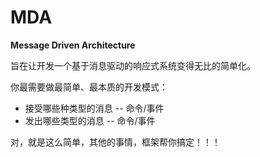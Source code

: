 # MDA
**Message Driven Architecture**

旨在让开发一个基于消息驱动的响应式系统变得无比的简单化。

你最需要做最简单、最本质的开发模式：
- 接受哪些种类型的消息 -- 命令/事件
- 发出哪些类型的消息 -- 命令/事件

对，就是这么简单，其他的事情，框架帮你搞定！！！
